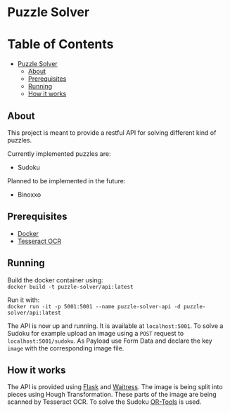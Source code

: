 # Puzzle Solver

Table of Contents
=================

- [Puzzle Solver](#puzzle-solver)
    - [About](#about)
    - [Prerequisites](#prerequisites)
    - [Running](#running)
    - [How it works](#how-it-works)

## About

This project is meant to provide a restful API for solving different kind of puzzles.

Currently implemented puzzles are:

- Sudoku

Planned to be implemented in the future:

- Binoxxo

## Prerequisites

- [Docker](https://www.docker.com/get-started/)
- [Tesseract OCR](https://github.com/tesseract-ocr/tesseract)

## Running

Build the docker container using:\
`docker build -t puzzle-solver/api:latest`

Run it with:\
`docker run -it -p 5001:5001 --name puzzle-solver-api -d puzzle-solver/api:latest`

The API is now up and running. It is available at `localhost:5001`.
To solve a Sudoku for example upload an image using a `POST` request to `localhost:5001/sudoku`.
As Payload use Form Data and declare the key `image` with the corresponding image file.

## How it works

The API is provided using [Flask](https://flask.palletsprojects.com/en/2.1.x/)
and [Waitress](https://docs.pylonsproject.org/projects/waitress/en/latest/).
The image is being split into pieces using Hough Transformation.
These parts of the image are being scanned by Tesseract OCR.
To solve the Sudoku [OR-Tools](https://github.com/google/or-tools) is used.